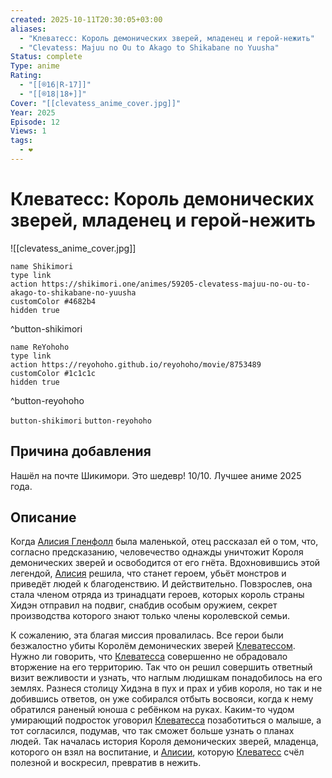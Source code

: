 ```yaml
---
created: 2025-10-11T20:30:05+03:00
aliases:
  - "Клеватесс: Король демонических зверей, младенец и герой-нежить"
  - "Clevatess: Majuu no Ou to Akago to Shikabane no Yuusha"
Status: complete
Type: anime
Rating:
  - "[[®️16|R-17]]"
  - "[[®️18|18+]]"
Cover: "[[clevatess_anime_cover.jpg]]"
Year: 2025
Episode: 12
Views: 1
tags:
  - ❤
---
```


# Клеватесс: Король демонических зверей, младенец и герой-нежить

![[clevatess_anime_cover.jpg]]



```button
name Shikimori
type link
action https://shikimori.one/animes/59205-clevatess-majuu-no-ou-to-akago-to-shikabane-no-yuusha
customColor #4682b4
hidden true
```
^button-shikimori

```button
name ReYohoho
type link
action https://reyohoho.github.io/reyohoho/movie/8753489
customColor #1c1c1c
hidden true
```
^button-reyohoho


`button-shikimori` `button-reyohoho`

## Причина добавления

Нашёл на почте Шикимори. Это шедевр! 10/10. Лучшее аниме 2025 года.


## Описание

Когда [Алисия Гленфолл](https://shikimori.one/characters/251991-alicia-glenfall) была маленькой, отец рассказал ей о том, что, согласно предсказанию, человечество однажды уничтожит Короля демонических зверей и освободится от его гнёта. Вдохновившись этой легендой, [Алисия](https://shikimori.one/characters/251991-alicia-glenfall) решила, что станет героем, убьёт монстров и приведёт людей к благоденствию. И действительно. Повзрослев, она стала членом отряда из тринадцати героев, которых король страны Хидэн отправил на подвиг, снабдив особым оружием, секрет производства которого знают только члены королевской семьи.

К сожалению, эта благая миссия провалилась. Все герои были безжалостно убиты Королём демонических зверей [Клеватессом](https://shikimori.one/characters/251993-clevatess). Нужно ли говорить, что [Клеватесса](https://shikimori.one/characters/251993-clevatess) совершенно не обрадовало вторжение на его территорию. Так что он решил совершить ответный визит вежливости и узнать, что наглым людишкам понадобилось на его землях. Разнеся столицу Хидэна в пух и прах и убив короля, но так и не добившись ответов, он уже собирался отбыть восвояси, когда к нему обратился раненый юноша с ребёнком на руках. Каким-то чудом умирающий подросток уговорил [Клеватесса](https://shikimori.one/characters/251993-clevatess) позаботиться о малыше, а тот согласился, подумав, что так сможет больше узнать о планах людей.
Так началась история Короля демонических зверей, младенца, которого он взял на воспитание, и [Алисии](https://shikimori.one/characters/251991-alicia-glenfall), которую [Клеватесс](https://shikimori.one/characters/251993-clevatess) счёл полезной и воскресил, превратив в нежить.
